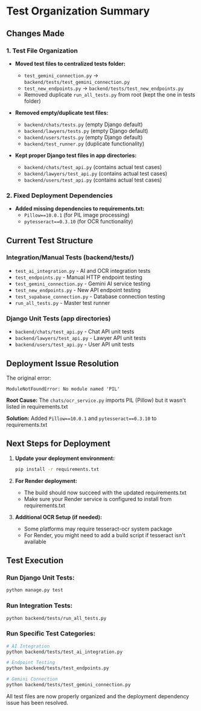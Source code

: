 # Test Organization Summary

## Changes Made

### 1. Test File Organization
- **Moved test files to centralized tests folder:**
  - `test_gemini_connection.py` → `backend/tests/test_gemini_connection.py`
  - `test_new_endpoints.py` → `backend/tests/test_new_endpoints.py`
  - Removed duplicate `run_all_tests.py` from root (kept the one in tests folder)

- **Removed empty/duplicate test files:**
  - `backend/chats/tests.py` (empty Django default)
  - `backend/lawyers/tests.py` (empty Django default)
  - `backend/users/tests.py` (empty Django default)
  - `backend/test_runner.py` (duplicate functionality)

- **Kept proper Django test files in app directories:**
  - `backend/chats/test_api.py` (contains actual test cases)
  - `backend/lawyers/test_api.py` (contains actual test cases)
  - `backend/users/test_api.py` (contains actual test cases)

### 2. Fixed Deployment Dependencies
- **Added missing dependencies to requirements.txt:**
  - `Pillow==10.0.1` (for PIL image processing)
  - `pytesseract==0.3.10` (for OCR functionality)

## Current Test Structure

### Integration/Manual Tests (backend/tests/)
- `test_ai_integration.py` - AI and OCR integration tests
- `test_endpoints.py` - Manual HTTP endpoint testing
- `test_gemini_connection.py` - Gemini AI service testing
- `test_new_endpoints.py` - New API endpoint testing
- `test_supabase_connection.py` - Database connection testing
- `run_all_tests.py` - Master test runner

### Django Unit Tests (app directories)
- `backend/chats/test_api.py` - Chat API unit tests
- `backend/lawyers/test_api.py` - Lawyer API unit tests
- `backend/users/test_api.py` - User API unit tests

## Deployment Issue Resolution

The original error:
```
ModuleNotFoundError: No module named 'PIL'
```

**Root Cause:** The `chats/ocr_service.py` imports PIL (Pillow) but it wasn't listed in requirements.txt

**Solution:** Added `Pillow==10.0.1` and `pytesseract==0.3.10` to requirements.txt

## Next Steps for Deployment

1. **Update your deployment environment:**
   ```bash
   pip install -r requirements.txt
   ```

2. **For Render deployment:**
   - The build should now succeed with the updated requirements.txt
   - Make sure your Render service is configured to install from requirements.txt

3. **Additional OCR Setup (if needed):**
   - Some platforms may require tesseract-ocr system package
   - For Render, you might need to add a build script if tesseract isn't available

## Test Execution

### Run Django Unit Tests:
```bash
python manage.py test
```

### Run Integration Tests:
```bash
python backend/tests/run_all_tests.py
```

### Run Specific Test Categories:
```bash
# AI Integration
python backend/tests/test_ai_integration.py

# Endpoint Testing
python backend/tests/test_endpoints.py

# Gemini Connection
python backend/tests/test_gemini_connection.py
```

All test files are now properly organized and the deployment dependency issue has been resolved.